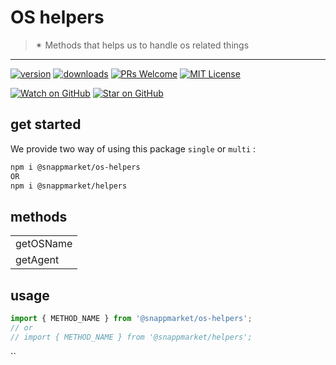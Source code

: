 # OS helpers
> ✴ Methods that helps us to handle os related things
----

[![version](https://img.shields.io/npm/v/@snappmarket/os-helpers.svg?style=flat-square)](https://www.npmjs.com/package/@snappmarket/os-helpers)
[![downloads](https://img.shields.io/npm/dm/@snappmarket/os-helpers.svg?style=flat-square)](http://www.npmtrends.com/@snappmarket/os-helpers)
[![PRs Welcome](https://img.shields.io/badge/PRs-welcome-brightgreen.svg?style=flat-square)](http://makeapullrequest.com)
[![MIT License](https://img.shields.io/npm/l/@snappmarket/os-helpers.svg?style=flat-square)](https://github.com/snappmarket/frontend-toolbox/tree/master/packages/useDidUpdateEffect/blob/master/LICENSE.md)

[![Watch on GitHub](https://img.shields.io/github/watchers/snappmarket/frontend-toolbox.svg?style=social)](https://github.com/snappmarket/frontend-toolbox/watchers)
[![Star on GitHub](https://img.shields.io/github/stars/snappmarket/frontend-toolbox.svg?style=social)](https://github.com/snappmarket/frontend-toolbox/stargazers)

## get started 
We provide two way of using this package `single` or `multi` :
```bash
npm i @snappmarket/os-helpers
OR
npm i @snappmarket/helpers
```

## methods
|        |
| ------ |
| getOSName                                                 |  
| getAgent                                                 |  

## usage 
```javascript
import { METHOD_NAME } from '@snappmarket/os-helpers';
// or 
// import { METHOD_NAME } from '@snappmarket/helpers';
```
``
